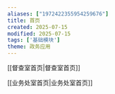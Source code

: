 ```yaml
---
aliases: ["1972422355954259676"]
title: 首页
created: 2025-07-15
modified: 2025-07-15
tags: ['基础模块']
theme: 政务应用
---
```


[[督查室首页|督查室首页]]

[[业务处室首页|业务处室首页]]